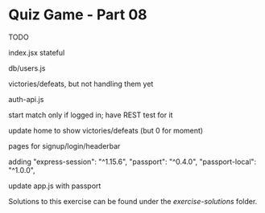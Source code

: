 # Quiz Game - Part 08

TODO

index.jsx stateful

db/users.js

victories/defeats, but not handling them yet

auth-api.js

start match only if logged in; have REST test for it

update home to show victories/defeats (but 0 for moment)

pages for signup/login/headerbar


adding 
"express-session": "^1.15.6",
"passport": "^0.4.0",
"passport-local": "^1.0.0",

update app.js with passport

Solutions to this exercise can be found under the *exercise-solutions* folder. 
